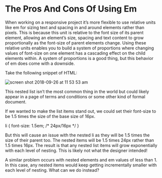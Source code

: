 # The Pros And Cons Of Using Em

When working on a responsive project it’s more flexible to use relative units like em for sizing text and 
spacing in and around elements rather than pixels. This is because this unit is relative to the font size of its parent element, 
allowing an element’s size, spacing and text content to grow proportionally as the font-size of parent elements change.
Using these relative units enables you to build a system of proportions where changing values of 
font-size on one element has a cascading effect on the child elements within. A system of proportions is a good thing, 
but this behavior of em does come with a downside.

Take the following snippet of HTML:

![screen shot 2018-09-26 at 11 53 53 am](https://user-images.githubusercontent.com/17466723/46069515-5f173380-c184-11e8-97a4-f536b76c1ba7.png)

This nested list isn’t the most common thing in the world but could likely appear in a page of terms and conditions or 
some other kind of formal document.

If we wanted to make the list items stand out, we could set their font-size to be 1.5 times the size of the base size of 16px.

li {
    font-size: 1.5em; /* 24px/16px */
}

But this will cause an issue with the nested li as they will be 1.5 times the size of their parent too. 
The nested items will be 1.5 times 24px rather than 1.5 times 16px. The result is that any nested list items 
will grow exponentially with each level of nesting. This is likely not what the designer intended!

A similar problem occurs with nested elements and em values of less than 1. In this case, any nested items 
would keep getting incrementally smaller with each level of nesting. What can we do instead?
